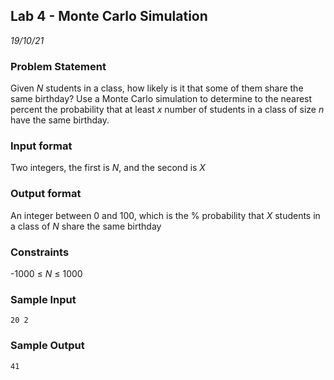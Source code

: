 ## Lab 4 - Monte Carlo Simulation
*19/10/21*

### Problem Statement
<!---Problem Statement here--->
Given *N* students in a class, how likely is it that some of them share the same birthday? Use a Monte Carlo simulation to determine to the nearest percent the probability that at least *x* number of students in a class of size *n* have the same birthday.

### Input format
<!---Input format here--->
Two integers, the first is *N*, and the second is *X*

### Output format
<!---Output format here--->
An integer between 0 and 100, which is the % probability that *X* students in a class of *N* share the same birthday

### Constraints
-1000 ≤ *N* ≤ 1000

### Sample Input
```
20 2
```

### Sample Output
```
41
```

